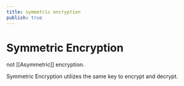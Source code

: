 ```yaml
---
title: symmetric encryption
publish: true
---
```

# Symmetric Encryption
not [[Asymmetric]] encryption. 

Symmetric Encryption utilizes the same key to encrypt and decrypt. 
